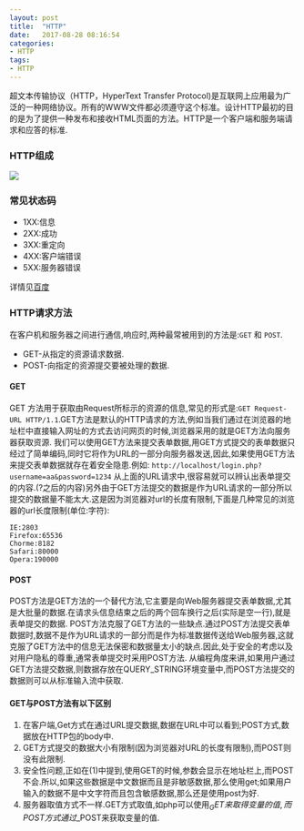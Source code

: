 ```yaml
---
layout: post
title:  "HTTP"
date:   2017-08-28 08:16:54
categories:
- HTTP
tags:
- HTTP
---
```




超文本传输协议（HTTP，HyperText Transfer Protocol)是互联网上应用最为广泛的一种网络协议。所有的WWW文件都必须遵守这个标准。设计HTTP最初的目的是为了提供一种发布和接收HTML页面的方法。HTTP是一个客户端和服务端请求和应答的标准.




### HTTP组成

![](http://assets.qipo.net/http.jpg)

### 常见状态码

* 1XX:信息
* 2XX:成功
* 3XX:重定向
* 4XX:客户端错误
* 5XX:服务器错误

详情见[百度](https://baike.baidu.com/item/HTTP%E7%8A%B6%E6%80%81%E7%A0%81/5053660?fr=aladdin)

### HTTP请求方法

在客户机和服务器之间进行通信,响应时,两种最常被用到的方法是:`GET` 和 `POST`.

- GET-从指定的资源请求数据.
- POST-向指定的资源提交要被处理的数据.

#### GET

GET 方法用于获取由Request所标示的资源的信息,常见的形式是:`GET Request-URL HTTP/1.1`.GET方法是默认的HTTP请求的方法,例如当我们通过在浏览器的地址栏中直接输入网址的方式去访问网页的时候,浏览器采用的就是GET方法向服务器获取资源.
我们可以使用GET方法来提交表单数据,用GET方式提交的表单数据只经过了简单编码,同时它将作为URL的一部分向服务器发送,因此,如果使用GET方法来提交表单数据就存在着安全隐患.例如:
`http://localhost/login.php?username=aa&password=1234`
从上面的URL请求中,很容易就可以辨认出表单提交的内容.(?之后的内容)另外由于GET方法提交的数据是作为URL请求的一部分所以提交的数据量不能太大.这是因为浏览器对url的长度有限制,下面是几种常见的浏览器的url长度限制(单位:字符):

```
IE:2803
Firefox:65536
Chorme:8182
Safari:80000
Opera:190000
```

#### POST

POST方法是GET方法的一个替代方法,它主要是向Web服务器提交表单数据,尤其是大批量的数据.在请求头信息结束之后的两个回车换行之后(实际是空一行),就是表单提交的数据.
POST方法克服了GET方法的一些缺点.通过POST方法提交表单数据时,数据不是作为URL请求的一部分而是作为标准数据传送给Web服务器,这就克服了GET方法中的信息无法保密和数据量太小的缺点.因此,处于安全的考虑以及对用户隐私的尊重,通常表单提交时采用POST方法.
从编程角度来讲,如果用户通过GET方法提交数据,则数据存放在QUERY_STRING环境变量中,而POST方法提交的数据则可以从标准输入流中获取.

#### GET与POST方法有以下区别

1. 在客户端,Get方式在通过URL提交数据,数据在URL中可以看到;POST方式,数据放在HTTP包的body中.
2. GET方式提交的数据大小有限制(因为浏览器对URL的长度有限制),而POST则没有此限制.
3. 安全性问题,正如在(1)中提到,使用GET的时候,参数会显示在地址栏上,而POST不会.所以,如果这些数据是中文数据而且是非敏感数据,那么使用get;如果用户输入的数据不是中文字符而且包含敏感数据,那么还是使用post为好.
4. 服务器取值方式不一样.GET方式取值,如php可以使用$_GET来取得变量的值,而POST方式通过$_POST来获取变量的值.
